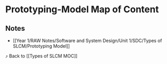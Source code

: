 # Prototyping-Model Map of Content


## Notes
- [[Year 1/RAW Notes/Software and System Design/Unit 1/SDC/Types of SLCM/Prototyping Model]]

⤴️ Back to [[Types of SLCM MOC]]